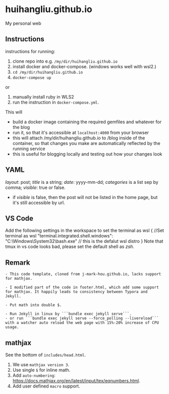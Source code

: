 # huihangliu.github.io

My personal web

## Instructions

instructions for running:
1. clone repo into e.g. ```/my/dir/huihangliu.github.io```
2. install docker and docker-compose. (windows works well with wsl2.)
3. ```cd /my/dir/huihangliu.github.io```
4. ```docker-compose up```

or 
1. manually install ruby in WLS2
2. run the instruction in ```docker-compose.yml```. 

This will 
- build a docker image containing the required gemfiles and whatever for the blog 
- run it, so that it's accessible at ```localhost:4000``` from your browser
- this will attach /my/dir/huihangliu.github.io to /blog inside of the container, so that
changes you make are automatically reflected by the running service
- this is useful for blogging locally and testing out how your changes look

## YAML

*layout*: post; *title* is a string; *date*: yyyy-mm-dd; *categories* is a list sep by comma; *visible*: true or false. 

- if *visible* is false, then the post will not be listed in the home page, but it's still accessible by url. 

## VS Code

Add the following settings in the workspace to set the terminal as wsl
    {
        //Set terminal as wsl
        "terminal.integrated.shell.windows": "C:\\Windows\\System32\\bash.exe" // this is the defalut wsl distro
    }
Note that tmux in vs code looks bad, please set the default shell as *zsh*. 

## Remark

    - This code template, cloned from j-mark-hou.github.io, lacks support for mathjax. 
    
    - I modified part of the code in footer.html, which add some support for mathjax. It happily leads to consistency between Typora and Jekyll. 

    - Put math into double $. 
    
    - Run Jekyll in linux by ```bundle exec jekyll serve```. 
    - or run ```bundle exec jekyll serve --force_polling --livereload``` with a watcher auto reload the web page with 15%-20% increase of CPU usage. 

## mathjax

See the bottom of ```includes/head.html```. 

1. We use ```mathjax version 3```. 
2. Use single `$` for inline math. 
3. Add ```auto-numbering```: https://docs.mathjax.org/en/latest/input/tex/eqnumbers.html. 
4. Add user defined ```macro``` support. 